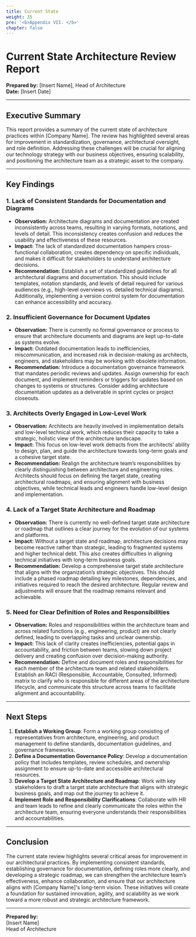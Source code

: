 ```yaml
---
title: Current State
weight: 35
pre: '<b>Appendix VII. </b>'
chapter: false
---
```


# Current State Architecture Review Report

**Prepared by:** [Insert Name], Head of Architecture  
**Date:** [Insert Date]  

---

## Executive Summary

This report provides a summary of the current state of architecture practices within [Company Name]. The review has highlighted several areas for improvement in standardization, governance, architectural oversight, and role definition. Addressing these challenges will be crucial for aligning our technology strategy with our business objectives, ensuring scalability, and positioning the architecture team as a strategic asset to the company.

---

## Key Findings

### 1. Lack of Consistent Standards for Documentation and Diagrams
- **Observation:** Architecture diagrams and documentation are created inconsistently across teams, resulting in varying formats, notations, and levels of detail. This inconsistency creates confusion and reduces the usability and effectiveness of these resources.
- **Impact:** The lack of standardized documentation hampers cross-functional collaboration, creates dependency on specific individuals, and makes it difficult for stakeholders to understand architecture decisions.
- **Recommendation:** Establish a set of standardized guidelines for all architectural diagrams and documentation. This should include templates, notation standards, and levels of detail required for various audiences (e.g., high-level overviews vs. detailed technical diagrams). Additionally, implementing a version control system for documentation can enhance accessibility and accuracy.

### 2. Insufficient Governance for Document Updates
- **Observation:** There is currently no formal governance or process to ensure that architecture documents and diagrams are kept up-to-date as systems evolve.
- **Impact:** Outdated documentation leads to inefficiencies, miscommunication, and increased risk in decision-making as architects, engineers, and stakeholders may be working with obsolete information.
- **Recommendation:** Introduce a documentation governance framework that mandates periodic reviews and updates. Assign ownership for each document, and implement reminders or triggers for updates based on changes to systems or structures. Consider adding architecture documentation updates as a deliverable in sprint cycles or project closeouts.

### 3. Architects Overly Engaged in Low-Level Work
- **Observation:** Architects are heavily involved in implementation details and low-level technical work, which reduces their capacity to take a strategic, holistic view of the architecture landscape.
- **Impact:** This focus on low-level work detracts from the architects’ ability to design, plan, and guide the architecture towards long-term goals and a cohesive target state.
- **Recommendation:** Realign the architecture team’s responsibilities by clearly distinguishing between architecture and engineering roles. Architects should focus on defining the target state, creating architectural roadmaps, and ensuring alignment with business objectives, while technical leads and engineers handle low-level design and implementation.

### 4. Lack of a Target State Architecture and Roadmap
- **Observation:** There is currently no well-defined target state architecture or roadmap that outlines a clear journey for the evolution of our systems and platforms.
- **Impact:** Without a target state and roadmap, architecture decisions may become reactive rather than strategic, leading to fragmented systems and higher technical debt. This also creates difficulties in aligning technical initiatives with long-term business goals.
- **Recommendation:** Develop a comprehensive target state architecture that aligns with the organization’s strategic objectives. This should include a phased roadmap detailing key milestones, dependencies, and initiatives required to reach the desired architecture. Regular review and adjustments will ensure that the roadmap remains relevant and achievable.

### 5. Need for Clear Definition of Roles and Responsibilities
- **Observation:** Roles and responsibilities within the architecture team and across related functions (e.g., engineering, product) are not clearly defined, leading to overlapping tasks and unclear ownership.
- **Impact:** This lack of clarity creates inefficiencies, potential gaps in accountability, and friction between teams, slowing down project delivery and creating confusion over decision-making authority.
- **Recommendation:** Define and document roles and responsibilities for each member of the architecture team and related stakeholders. Establish an RACI (Responsible, Accountable, Consulted, Informed) matrix to clarify who is responsible for different areas of the architecture lifecycle, and communicate this structure across teams to facilitate alignment and accountability.

---

## Next Steps

1. **Establish a Working Group**: Form a working group consisting of representatives from architecture, engineering, and product management to define standards, documentation guidelines, and governance frameworks.
2. **Define a Documentation Governance Policy**: Develop a documentation policy that includes templates, review schedules, and ownership assignment to ensure up-to-date and accessible architectural resources.
3. **Develop a Target State Architecture and Roadmap**: Work with key stakeholders to draft a target state architecture that aligns with strategic business goals, and map out the journey to achieve it.
4. **Implement Role and Responsibility Clarifications**: Collaborate with HR and team leads to refine and clearly communicate the roles within the architecture team, ensuring everyone understands their responsibilities and accountabilities.

---

## Conclusion

The current state review highlights several critical areas for improvement in our architectural practices. By implementing consistent standards, establishing governance for documentation, defining roles more clearly, and developing a strategic roadmap, we can strengthen the architecture team’s effectiveness, enhance collaboration, and ensure that our architecture aligns with [Company Name]'s long-term vision. These initiatives will create a foundation for sustained innovation, agility, and scalability as we work toward a more robust and strategic architecture framework.

---

**Prepared by:**  
[Insert Name]  
Head of Architecture
